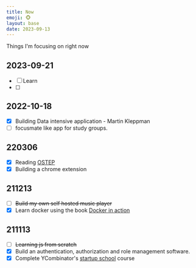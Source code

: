 ```yaml
---
title: Now
emoji: 🐵
layout: base
date: 2023-09-13
---
```



Things I'm focusing on right now

## 2023-09-21

- [ ] Learn 
- [ ]


## 2022-10-18

- [x] Building Data intensive application - Martin Kleppman
- [ ] focusmate like app for study groups.

## 220306
- [x] Reading [OSTEP](https://pages.cs.wisc.edu/~remzi/OSTEP/)
- [x] Building a chrome extension

## 211213
- [ ] ~~Build my own self hosted music player~~
- [x] Learn docker using the book [Docker in action](https://books.google.co.in/books/about/Docker_in_Action_Second_Edition.html?id=qzozEAAAQBAJ&source=kp_book_description&redir_esc=y)

## 211113
- [ ] ~~Learning js from scratch~~
- [x] Build an authentication, authorization and role management software.
- [x] Complete YCombinator's [startup school](https://www.startupschool.org/dashboard) course